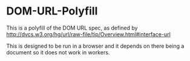DOM-URL-Polyfill
================

This is a polyfill of the DOM URL spec, as defined by http://dvcs.w3.org/hg/url/raw-file/tip/Overview.html#interface-url

This is designed to be run in a browser and it depends on there being a document so it does not work in workers.
